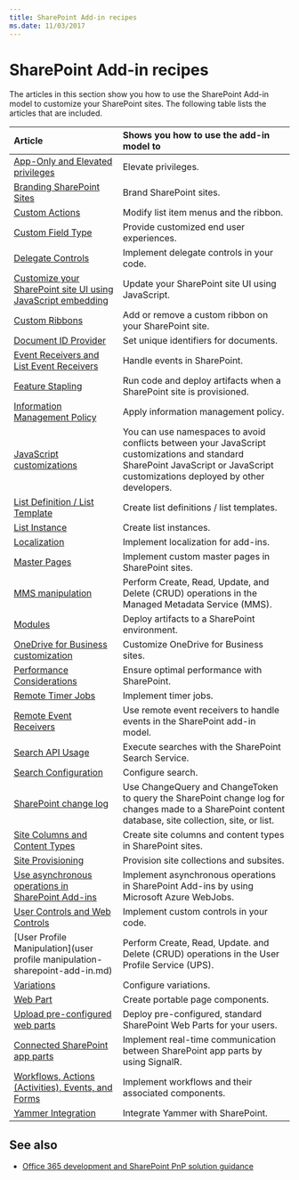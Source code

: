 ```yaml
---
title: SharePoint Add-in recipes
ms.date: 11/03/2017
---
```

# SharePoint Add-in recipes

The articles in this section show you how to use the SharePoint Add-in model to customize your SharePoint sites. The following table lists the articles that are included.

|**Article**|**Shows you how to use the add-in model to**|
|:-----|:-----|
|[App-Only and Elevated privileges](app-only-elevated-privileges-sharepoint-add-in.md)|Elevate privileges.|
|[Branding SharePoint Sites](branding-sharepoint-sites-sharepoint-add-in.md)|Brand SharePoint sites.|
|[Custom Actions](custom-actions-sharepoint-add-in.md)|Modify list item menus and the ribbon.|
|[Custom Field Type](custom-field-type-sharepoint-add-in.md)|Provide customized end user experiences.|
|[Delegate Controls](delegate-controls-sharepoint-add-in.md)|Implement delegate controls in your code.|
|[Customize your SharePoint site UI using JavaScript embedding](Customize-your-SharePoint-site-UI-by-using-JavaScript.md)|Update your SharePoint site UI using JavaScript.|
|[Custom Ribbons](Add-a-custom-ribbon-to-your-SharePoint-site.md)|Add or remove a custom ribbon on your SharePoint site.|
|[Document ID Provider](document-id-provider-sharepoint-add-in.md)|Set unique identifiers for documents.|
|[Event Receivers and List Event Receivers](event-receiver-and-list-event-receiver-sharepoint-add-in.md)|Handle events in SharePoint.|
|[Feature Stapling](feature-stapling-sharepoint-add-in.md)|Run code and deploy artifacts when a SharePoint site is provisioned.|
|[Information Management Policy](information-management-policy-sharepoint-add-in.md)|Apply information management policy.|
|[JavaScript customizations](Embedding-JavaScript-into-SharePoint.md)|You can use namespaces to avoid conflicts between your JavaScript customizations and standard SharePoint JavaScript or JavaScript customizations deployed by other developers.|
|[List Definition / List Template](list-definition-template-sharepoint-add-in.md)|Create list definitions / list templates.|
|[List Instance](list-instance-sharepoint-add-in.md)|Create list instances.|
|[Localization](localization-sharepoint-add-in.md)|Implement localization for add-ins.|
|[Master Pages](master-pages-sharepoint-add-in.md)|Implement custom master pages in SharePoint sites.|
|[MMS manipulation](mms-manipulation-sharepoint-add-in.md)|Perform Create, Read, Update, and Delete (CRUD) operations in the Managed Metadata Service (MMS).|
|[Modules](modules-sharepoint-add-in.md)|Deploy artifacts to a SharePoint environment.|
|[OneDrive for Business customization](onedrive-for-business-customization-sharepoint-add-in.md)|Customize OneDrive for Business sites.|
|[Performance Considerations](performance-considerations-sharepoint-add-in.md)|Ensure optimal performance with SharePoint.|
|[Remote Timer Jobs](remote-timer-jobs-sharepoint-add-in.md)|Implement timer jobs.|
|[Remote Event Receivers](Use-remote-event-receivers-in-SharePoint.md)|Use remote event receivers to handle events in the SharePoint add-in model.|
|[Search API Usage](search-api-usage-sharepoint-add-in.md)|Execute searches with the SharePoint Search Service.|
|[Search Configuration](search-configuration-sharepoint-add-in.md)|Configure search.|
|[SharePoint change log](query-sharepoint-change-log-with-changequery-and-changeToken.md)|Use ChangeQuery and ChangeToken to query the SharePoint change log for changes made to a SharePoint content database, site collection, site, or list.|
|[Site Columns and Content Types](site-columns-and-content-types-sharepoint-add-in.md)|Create site columns and content types in SharePoint sites.|
|[Site Provisioning](site-provisioning-sharepoint-add-in.md)|Provision site collections and subsites.|
|[Use asynchronous operations in SharePoint Add-ins](use-asynchronous-operations-in-sharepoint-add-ins.md)|Implement asynchronous operations in SharePoint Add-ins by using Microsoft Azure WebJobs.|
|[User Controls and Web Controls](user-controls-and-web-controls-sharepoint-add-in.md)|Implement custom controls in your code.|
|[User Profile Manipulation](user profile manipulation-sharepoint-add-in.md)|Perform Create, Read, Update. and Delete (CRUD) operations in the User Profile Service (UPS).|
|[Variations](variations-sharepoint-add-in.md)|Configure variations.|
|[Web Part](web-part-sharepoint-add-in.md)|Create portable page components.|
|[Upload pre-configured web parts](upload-web-parts-in-sharepoint.md)|Deploy pre-configured, standard SharePoint Web Parts for your users.|
|[Connected SharePoint app parts](Connect-SharePoint-app-parts-by-using-SignalR.md)|Implement real-time communication between SharePoint app parts by using SignalR.|
|[Workflows, Actions (Activities), Events, and Forms](workflows-actions-events-and-forms-sharepoint-add-in.md)|Implement workflows and their associated components.|
|[Yammer Integration](yammer-integration-sharepoint-add-in.md)|Integrate Yammer with SharePoint.|

## See also

- [Office 365 development and SharePoint PnP solution guidance](office-365-development-patterns-and-practices-solution-guidance.md)
